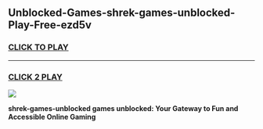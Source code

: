 
## Unblocked-Games-shrek-games-unblocked-Play-Free-ezd5v
<h3>
<a href="https://premium76.site?title=shrek-games-unblocked&ref=23A">CLICK TO PLAY</a></h3>
<hr>

<h3>
<a href="https://premium76.site?title=shrek-games-unblocked&ref=23A">CLICK 2 PLAY</a>
  
</h3>

<a href="https://premium76.site?title=shrek-games-unblocked&ref=23A"><img src="https://clearcache.store/games.png"></a>


**shrek-games-unblocked games unblocked: Your Gateway to Fun and Accessible Online Gaming**

